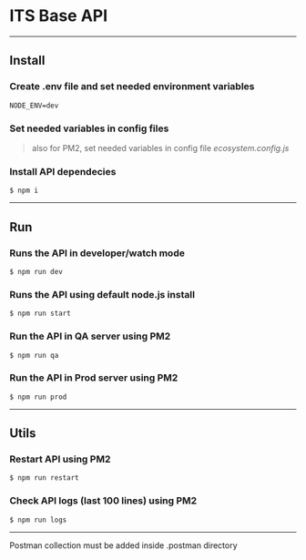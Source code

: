 # ITS Base API
---
## Install
### Create .env file and set needed environment variables
```
NODE_ENV=dev
```

### Set needed variables in config files
> also for PM2, set needed variables in config file *ecosystem.config.js*

### Install API dependecies
```
$ npm i
```
---
## Run
### Runs the API in developer/watch mode
```
$ npm run dev
```

### Runs the API using default node.js install
```
$ npm run start
```

### Run the API in QA server using PM2
```
$ npm run qa
```

### Run the API in Prod server using PM2
```
$ npm run prod
```
---
## Utils
### Restart API using PM2
```
$ npm run restart
```

### Check API logs (last 100 lines) using PM2
```
$ npm run logs
```
---
Postman collection must be added inside .postman directory
